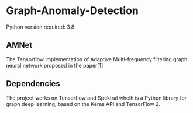 # Graph-Anomaly-Detection

Python version required: 3.8

## AMNet
The Tensorflow implementation of Adaptive Multi-frequency filtering graph neural network proposed in the paper[1]

## Dependencies
The project works on Tensorflow and Spektral whcih is a Python library for graph deep learning, based on the Keras API and TensorFlow 2. 
